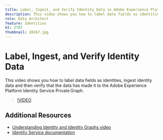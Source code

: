 ```yaml
---
title: Label, Ingest, and Verify Identity Data in Adobe Experience Platform
description: This video shows you how to label data fields as identities, ingest Identity data and then verify that the data has made it to the private graph.
role: Data Architect
feature: Identities
kt: 2707
thumbnail: 28167.jpg
---
```


# Label, Ingest, and Verify Identity Data

This video shows you how to label data fields as identities, ingest identity data and then verify that the data has made it to the Adobe Experience Platform Identity Service Private Graph.

>[!VIDEO](https://video.tv.adobe.com/v/28167?quality=12&learn=on)

## Additional Resources

* [Understanding Identity and Identity Graphs video](understanding-identity-and-identity-graphs.md)
* [Identity Service documentation](https://docs.adobe.com/content/help/en/experience-platform/identity/home.html)
